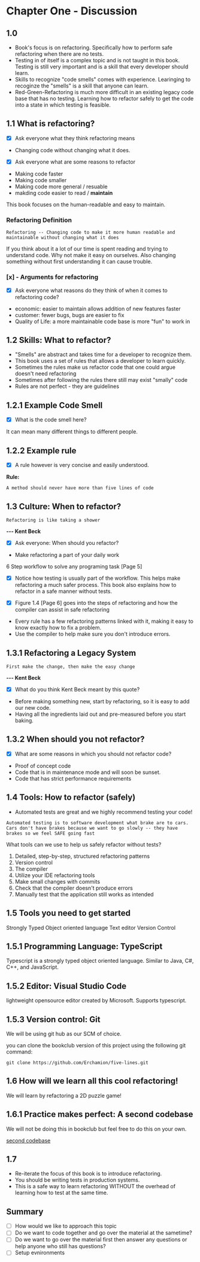 # Chapter One - Discussion

## 1.0

* Book's focus is on refactoring.  Specifically how to perform safe refactoring when there are no tests.
* Testing in of itself is a complex topic and is not taught in this book.  Testing is still very important and is a skill that every developer should learn.
* Skills to recognize "code smells" comes with experience.  Learinging to recoginze the "smells" is a skill that anyone can learn.
* Red-Green-Refactoring is much more difficult in an existing legacy code base that has no testing.  Learning how to refactor safely to get the code into a state in which testing is feasible.

## 1.1 What is refactoring?

- [x] Ask everyone what they think refactoring means

* Changing code without changing what it does.

- [x] Ask everyone what are some reasons to refactor

* Making code faster
* Making code smaller
* Making code more general / resuable
* makding code easier to read / **maintain**

This book focuses on the human-readable and easy to maintain.

### Refactoring Definition

`Refactoring -- Changing code to make it more human readable and maintainable without changing what it does`

If you think about it a lot of our time is spent reading and trying to understand code.  Why not make it easy on ourselves.  Also changing something without first understanding it can cause trouble.

### [x] - Arguments for refactoring

- [x] Ask everyone what reasons do they think of when it comes to refactoring code?

* economic: easier to maintain allows addition of new features faster
* customer: fewer bugs, bugs are easier to fix
* Quality of Life: a more maintainable code base is more "fun" to work in

## 1.2 Skills: What to refactor?

* "Smells" are abstract and takes time for a developer to recognize them.
* This book uses a set of rules that allows a developer to learn quickly.
* Sometimes the rules make us refactor code that one could argue doesn't need refactoring
* Sometimes after following the rules there still may exist "smally" code
* Rules are not perfect - they are guidelines

## 1.2.1 Example Code Smell

- [x] What is the code smell here?

It can mean many different things to different people.

## 1.2.2 Example rule

- [x] A rule however is very concise and easily understood.

**Rule:**

`A method should never have more than five lines of code`

## 1.3 Culture: When to refactor?

`Refactoring is like taking a shower`

**--- Kent Beck**

- [x] Ask everyone: When should you refactor?

* Make refactoring a part of your daily work

6 Step workflow to solve any programing task [Page 5]

- [x] Notice how testing is usually part of the workflow.  This helps make refactoring a much safer process.  This book also explains how to refactor in a safe manner without tests.

- [x] Figure 1.4 [Page 6] goes into the steps of refactoring and how the compiler can assist in safe refactoring

* Every rule has a few refactoring patterns linked with it, making it easy to know exactly how to fix a problem.
* Use the compiler to help make sure you don't introduce errors.

## 1.3.1 Refactoring a Legacy System

`First make the change, then make the easy change`

**--- Kent Beck**

- [x] What do you think Kent Beck meant by this quote?

* Before making something new, start by refactoring, so it is easy to add our new code.
* Having all the ingredients laid out and pre-measured before you start baking.

## 1.3.2 When should you not refactor?

- [x] What are some reasons in which you should not refactor code?

* Proof of concept code
* Code that is in maintenance mode and will soon be sunset.
* Code that has strict performance requirements

## 1.4 Tools: How to refactor (safely)

* Automated tests are great and we highly recommend testing your code!

```text
Automated testing is to software development what brake are to cars.  Cars don't have brakes because we want to go slowly -- they have brakes so we feel SAFE going fast
```

What tools can we use to help us safely refactor without tests?

1. Detailed, step-by-step, structured refactoring patterns
2. Version control
3. The compiler
4. Utilize your IDE refactoring tools
5. Make small changes with commits
6. Check that the compiler doesn't produce errors
7. Manually test that the application still works as intended

## 1.5 Tools you need to get started

Strongly Typed Object oriented language
Text editor
Version Control

## 1.5.1 Programming Language: TypeScript

Typescript is a strongly typed object oriented language.  Similar to Java, C#, C++, and JavaScript.

## 1.5.2 Editor: Visual Studio Code

lightweight opensource editor created by Microsoft.  Supports typescript.

## 1.5.3 Version control: Git

We will be using git hub as our SCM of choice.

you can clone the bookclub version of this project using the following git command:

`git clone https://github.com/Erchamion/five-lines.git`

## 1.6 How will we learn all this cool refactoring!

We will learn by refactoring a 2D puzzle game!

## 1.6.1 Practice makes perfect: A second codebase

We will not be doing this in bookclub but feel free to do this on your own.

[second codebase](https://github.com/thedrlambda/bomb-guy)

## 1.7

* Re-iterate the focus of this book is to introduce refactoring.
* You should be writing tests in production systems.
* This is a safe way to learn refactoring WITHOUT the overhead of learning how to test at the same time.

## Summary

- [ ] How would we like to approach this topic
- [ ] Do we want to code together and go over the material at the sametime?
- [ ] Do we want to go over the material first then answer any questions or help anyone who still has questions?
- [ ] Setup evnironments
